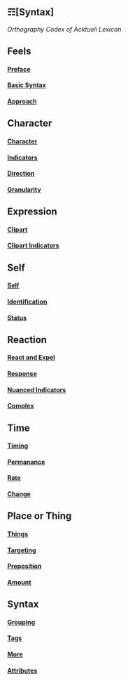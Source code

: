 ## ☶[Syntax]
_Orthography Codex of Acktueli Lexicon_

## Feels
#### [Preface](./PREFACE.md)
#### [Basic Syntax](./BASIC.md)
#### [Approach](./APPROACH.md)

## Character
#### [Character](./CHARACTER.md)
#### [Indicators](./INDICATORS.md)
#### [Direction](./DIRECTION.md)
#### [Granularity](/GRANULARITY.md)

## Expression
#### [Clipart](./CLIPART.md)
#### [Clipart Indicators](./INDICATORS_II.md)

## Self
#### [Self](./SELF.md)
#### [Identification](./IDENTIFICATION.md)
#### [Status](./STATUS.md)

## Reaction
#### [React and Expel](./REACT_EXPEL.md)
#### [Response](./RESPONSE.md)
#### [Nuanced Indicators](./NUANCED_INDICATORS.md)
#### [Complex](./COMPLEX.md)

## Time
#### [Timing](./TIMING.md)
#### [Permanance](./PERMANACE.md)
#### [Rate](./RATE.md)
#### [Change](./CHANGE.md)

## Place or Thing
#### [Things](./THINGS.md)
#### [Targeting](./TARGETING.md)
#### [Preposition](./PREPOSITION.md)
#### [Amount](./AMOUNT.md)

## Syntax
#### [Grouping](./GROUPING.md)
#### [Tags](./TAGS.md)
#### [More](./MORE.md)
#### [Attributes](./ATTRIBUTES.md)